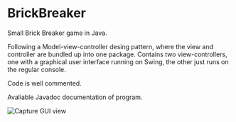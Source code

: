 # BrickBreaker

Small Brick Breaker game in Java.

Following a Model-view-controller desing pattern, where the view and controller are bundled up into one package.
Contains two view-controllers, one with a graphical user interface running on Swing, the other just runs on the regular console.

Code is well commented.

Avaliable Javadoc documentation of program.


![Capture](https://user-images.githubusercontent.com/127734426/224728222-a7a39639-23e0-4882-b8cf-929b4f8219bf.PNG)
GUI view
